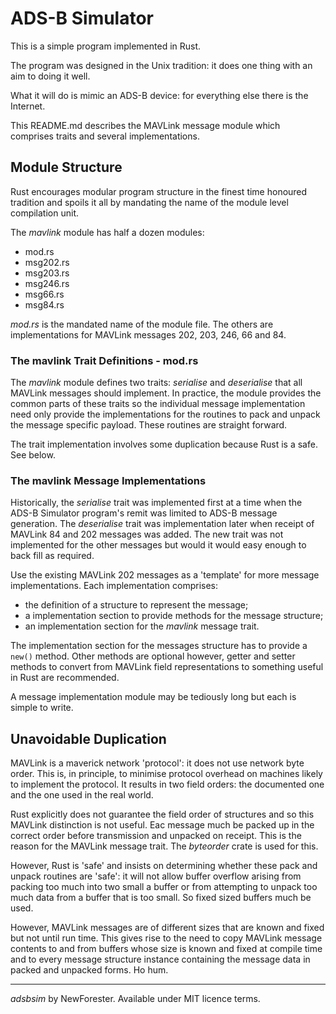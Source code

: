 <!-- adsbsim-mavlink by NewForester:  a program to simulate ADS-B input as MAVLink messages -->

# ADS-B Simulator

This is a simple program implemented in Rust.

The program was designed in the Unix tradition:  it does one thing with an aim to doing it well.

What it will do is mimic an ADS-B device:  for everything else there is the Internet.

This README.md describes the MAVLink message module which comprises traits and several implementations.

## Module Structure

Rust encourages modular program structure in the finest time honoured tradition and
spoils it all by mandating the name of the module level compilation unit.

The _mavlink_ module has half a dozen modules:

  * mod.rs
  * msg202.rs
  * msg203.rs
  * msg246.rs
  * msg66.rs
  * msg84.rs

_mod.rs_ is the mandated name of the module file.
The others are implementations for MAVLink messages 202, 203, 246, 66 and 84.

### The mavlink Trait Definitions - mod.rs

The _mavlink_ module defines two traits:  _serialise_ and _deserialise_ that all MAVLink messages should implement.
In practice, the module provides the common parts of these traits so the individual message implementation need only
provide the implementations for the routines to pack and unpack the message specific payload.
These routines are straight forward.

The trait implementation involves some duplication because Rust is a safe.  See below.

### The mavlink Message Implementations

Historically, the _serialise_ trait was implemented first at a time when the ADS-B Simulator program's remit was limited to ADS-B message generation.
The _deserialise_ trait was implementation later when receipt of MAVLink 84 and 202 messages was added.
The new trait was not implemented for the other messages but would it would easy enough to back fill as required.

Use the existing MAVLink 202 messages as a 'template' for more message implementations.  Each implementation comprises:

  * the definition of a structure to represent the message;
  * a implementation section to provide methods for the message structure;
  * an implementation section for the _mavlink_ message trait.

The implementation section for the messages structure has to provide a `new()` method.
Other methods are optional however, getter and setter methods to convert from MAVLink field representations to something useful in Rust are recommended.

A message implementation module may be tediously long but each is simple to write.

## Unavoidable Duplication

MAVLink is a maverick network 'protocol':  it does not use network byte order.
This is, in principle, to minimise protocol overhead on machines likely to implement the protocol.
It results in two field orders:  the documented one and the one used in the real world.

Rust explicitly does not guarantee the field order of structures and so this MAVLink distinction is not useful.
Eac  message much be packed up in the correct order before transmission and unpacked on receipt.
This is the reason for the MAVLink message trait.
The _byteorder_ crate is used for this.

However, Rust is 'safe' and insists on determining whether these pack and unpack routines are 'safe':
it will not allow buffer overflow arising from packing too much into two small a buffer or
from attempting to unpack too much data from a buffer that is too small.
So fixed sized buffers much be used.

However, MAVLink messages are of different sizes that are known and fixed but not until run time.
This gives rise to the need to copy MAVLink message contents to and from buffers whose size is known and fixed at compile time
and to every message structure instance containing the message data in packed and unpacked forms.
Ho hum.

---

*adsbsim* by NewForester.
Available under MIT licence terms.

<!-- EOF -->
